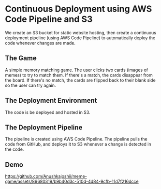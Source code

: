 # Continuous Deployment using AWS Code Pipeline and S3

We create an S3 bucket for static website hosting, then create a continuous deployment pipeline (using AWS Code Pipeline) to automatically deploy the code whenever changes are made.

## The Game
A simple memory matching game.  The user clicks two cards (images of memes) to try to match them.  If there's a match, the cards disappear from the board.  If there's no match, the cards are flipped back to their blank side so the user can try again.

## The Deployment Environment
The code is be deployed and hosted in S3.

## The Deployment Pipeline
The pipeline is created using AWS Code Pipeline.  The pipeline pulls the code from GitHub, and deploys it to S3 whenever a change is detected in the code.

## Demo


https://github.com/Anushkajoshii/meme-game/assets/89680319/b9b40d3c-510d-4d84-9cfb-11d7f216dcce

